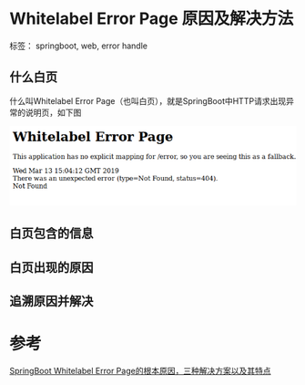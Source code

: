 # Whitelabel Error Page 原因及解决方法

标签： springboot, web, error handle

## 什么白页
什么叫Whitelabel Error Page（也叫白页），就是SpringBoot中HTTP请求出现异常的说明页，如下图

![whitelabel error page](./img/whitelabel_page.png)

## 白页包含的信息

## 白页出现的原因

## 追溯原因并解决


# 参考
[SpringBoot Whitelabel Error Page的根本原因，三种解决方案以及其特点](https://www.jianshu.com/p/b06584591086)